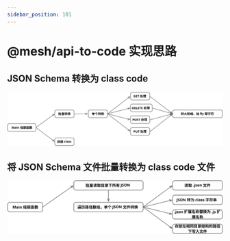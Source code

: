 ```yaml
---
sidebar_position: 101
---
```


# @mesh/api-to-code 实现思路

## JSON Schema 转换为 class code

![](/img/support-tool/mesh_api_to_code_design/接口转换为调用代码过程.svg)

## 将 JSON Schema 文件批量转换为 class code 文件

![](/img/support-tool/mesh_api_to_code_design/批量转换_JSON_Schema_文件.svg)
